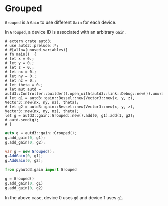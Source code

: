 # Grouped

`Grouped` is a `Gain` to use different `Gain` for each device.

In `Grouped`, a device ID is associated with an arbitrary `Gain`.

```rust,edition2021
# extern crate autd3;
# use autd3::prelude::*;
# #[allow(unused_variables)]
# fn main()  {
# let x = 0.;
# let y = 0.;
# let z = 0.;
# let nx = 0.;
# let ny = 0.;
# let nz = 0.;
# let theta = 0.;
# let mut autd = autd3::Controller::builder().open_with(autd3::link::Debug::new()).unwrap();
# let g1 = autd3::gain::Bessel::new(Vector3::new(x, y, z), Vector3::new(nx, ny, nz), theta);
# let g2 = autd3::gain::Bessel::new(Vector3::new(x, y, z), Vector3::new(nx, ny, nz), theta);
let g = autd3::gain::Grouped::new().add(0, g1).add(1, g2);
# autd.send(g);
# }
```

```cpp
auto g = autd3::gain::Grouped();
g.add_gain(0, g1);
g.add_gain(0, g2);
```

```cs
var g = new Grouped();
g.AddGain(0, g1);
g.AddGain(0, g2);
```

```python
from pyautd3.gain import Grouped

g = Grouped()
g.add_gain(0, g1)
g.add_gain(0, g2)
```

In the above case, device 0 uses `g0` and device 1 uses `g1`.
